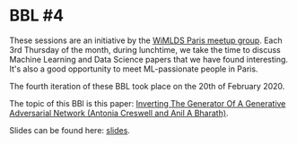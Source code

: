 # BBL #4

These sessions are an initiative by the [WiMLDS Paris meetup group](https://www.meetup.com/Paris-Women-in-Machine-Learning-Data-Science). Each 3rd Thursday of the month, during lunchtime, we take the time to discuss Machine Learning and Data Science papers that we have found interesting. It's also a good opportunity to meet ML-passionate people in Paris.

The fourth iteration of these BBL took place on the 20th of February 2020. 

The topic of this BBl is this paper: [Inverting The Generator Of A Generative
Adversarial Network (Antonia Creswell and Anil A Bharath)](Resources/reverting_gans.pdf).

Slides can be found here: [slides](slides).